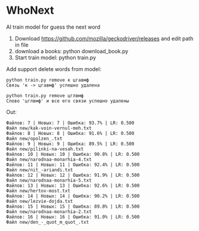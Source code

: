 # WhoNext
AI train model for guess the next word

1) Download https://github.com/mozilla/geckodriver/releases and edit path in file
2) download a books: python  download_book.py
3) Start train model: python train.py <dir>

Add support delete words from model:
```
python train.py remove к цгавмф   
Связь 'к -> цгавмф' успешно удалена

python train.py remove цглвмф
Слово 'цглвмф' и все его связи успешно удалены
```




Out:
```
Файлов: 7 | Новых: 7 | Ошибка: 93.7% | LR: 0.500
Файл new/kak-voin-vernul-meh.txt
Файлов: 8 | Новых: 8 | Ошибка: 91.6% | LR: 0.500
Файл new/opolzen_.txt
Файлов: 9 | Новых: 9 | Ошибка: 89.5% | LR: 0.500
Файл new/pilinki-na-vesah.txt
Файлов: 10 | Новых: 10 | Ошибка: 90.8% | LR: 0.500
Файл new/narodnaa-monarhia-4.txt
Файлов: 11 | Новых: 11 | Ошибка: 92.4% | LR: 0.500
Файл new/nit_-ariandi.txt
Файлов: 12 | Новых: 12 | Ошибка: 91.9% | LR: 0.500
Файл new/narodnaa-monarhia-5.txt
Файлов: 13 | Новых: 13 | Ошибка: 92.6% | LR: 0.500
Файл new/hertov-most.txt
Файлов: 14 | Новых: 14 | Ошибка: 90.2% | LR: 0.500
Файл new/lezvie-dojda.txt
Файлов: 15 | Новых: 15 | Ошибка: 89.8% | LR: 0.500
Файл new/narodnaa-monarhia-2.txt
Файлов: 16 | Новых: 16 | Ошибка: 91.0% | LR: 0.500
Файл new/den_-_quot_m_quot_.txt
```
